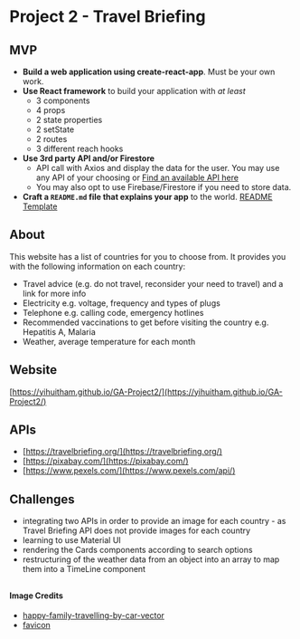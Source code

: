 # Project 2 - Travel Briefing

## MVP

- **Build a web application using create-react-app**. Must be your own work.
- **Use React framework** to build your application with _at least_
  - 3 components
  - 4 props
  - 2 state properties
  - 2 setState
  - 2 routes
  - 3 different reach hooks
- **Use 3rd party API and/or Firestore**
  - API call with Axios and display the data for the user. You may use any API of your choosing or [Find an available API here](https://github.com/public-apis/public-apis)
  - You may also opt to use Firebase/Firestore if you need to store data.
- **Craft a `README.md` file that explains your app** to the world. [README Template](https://github.com/SEI2-jeddah/README-Template/blob/master/README.md)

## About

This website has a list of countries for you to choose from. It provides you with the following information on each country:

- Travel advice (e.g. do not travel, reconsider your need to travel) and a link for more info
- Electricity e.g. voltage, frequency and types of plugs
- Telephone e.g. calling code, emergency hotlines
- Recommended vaccinations to get before visiting the country e.g. Hepatitis A, Malaria
- Weather, average temperature for each month

## Website

[https://yihuitham.github.io/GA-Project2/](https://yihuitham.github.io/GA-Project2/)

## APIs

- [https://travelbriefing.org/](https://travelbriefing.org/)
- [https://pixabay.com/](https://pixabay.com/)
- [https://www.pexels.com/](https://www.pexels.com/api/)

## Challenges

- integrating two APIs in order to provide an image for each country - as Travel Briefing API does not provide images for each country
- learning to use Material UI
- rendering the Cards components according to search options
- restructuring of the weather data from an object into an array to map them into a TimeLine component

##

#### Image Credits

- [happy-family-travelling-by-car-vector](https://media.istockphoto.com/vectors/happy-family-travelling-by-car-vector-id1280010427?k=20&m=1280010427&s=612x612&w=0&h=TiC_ki6e-3dwMgPw2u-ww9oNCoL9O7nV-rJuTed2p3w=)
- [favicon](https://favicon.io/)
